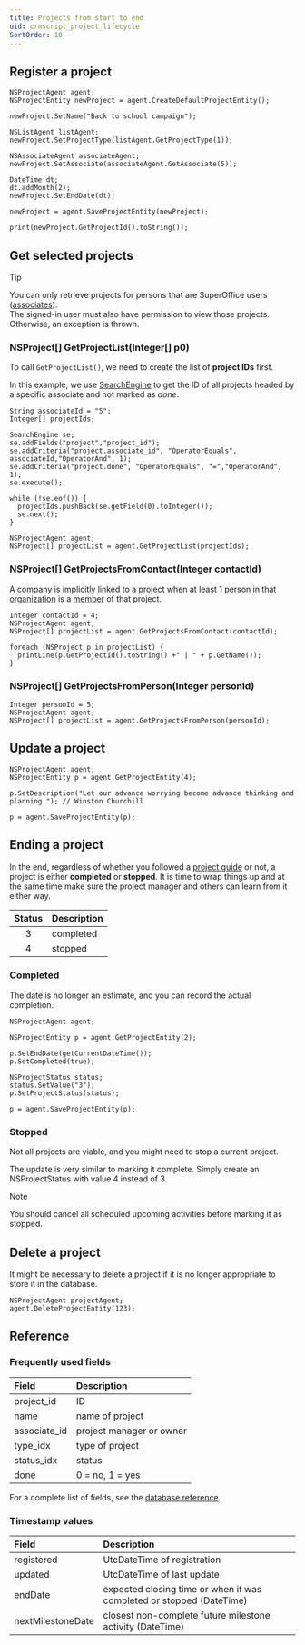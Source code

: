 ```yaml
---
title: Projects from start to end
uid: crmscript_project_lifecycle
SortOrder: 10
---
```


## Register a project

```crmscript!
NSProjectAgent agent;
NSProjectEntity newProject = agent.CreateDefaultProjectEntity();

newProject.SetName("Back to school campaign");

NSListAgent listAgent;
newProject.SetProjectType(listAgent.GetProjectType(1));

NSAssociateAgent associateAgent;
newProject.SetAssociate(associateAgent.GetAssociate(5));

DateTime dt;
dt.addMonth(2);
newProject.SetEndDate(dt);

newProject = agent.SaveProjectEntity(newProject);

print(newProject.GetProjectId().toString());
```

## Get selected projects

> [!TIP]
> You can only retrieve projects for persons that are SuperOffice users ([associates](../persons-and-organizations/employees.md)).<br/>The signed-in user must also have permission to view those projects. Otherwise, an exception is thrown.

### NSProject[] GetProjectList(Integer[] p0)

To call `GetProjectList()`, we need to create the list of **project IDs** first.

In this example, we use [SearchEngine](../../advanced/searchengine/searchengine.md) to get the ID of all projects headed by a specific associate and not marked as *done*.

```crmscript
String associateId = "5";
Integer[] projectIds;

SearchEngine se;
se.addFields("project","project_id");
se.addCriteria("project.associate_id", "OperatorEquals", associateId,"OperatorAnd", 1);
se.addCriteria("project.done", "OperatorEquals", "=","OperatorAnd", 1);
se.execute();

while (!se.eof()) {
  projectIds.pushBack(se.getField(0).toInteger());
  se.next();
}

NSProjectAgent agent;
NSProject[] projectList = agent.GetProjectList(projectIds);
```

### NSProject[] GetProjectsFromContact(Integer contactId)

A company is implicitly linked to a project when at least 1 [person](../persons-and-organizations/customer.md) in that [organization](../persons-and-organizations/company.md) is a [member](./project-members.md) of that project.

```crmscript!
Integer contactId = 4;
NSProjectAgent agent;
NSProject[] projectList = agent.GetProjectsFromContact(contactId);

foreach (NSProject p in projectList) {
  printLine(p.GetProjectId().toString() +" | " + p.GetName());
}
```

### NSProject[] GetProjectsFromPerson(Integer personId)

```crmscript
Integer personId = 5;
NSProjectAgent agent;
NSProject[] projectList = agent.GetProjectsFromPerson(personId);
```

## Update a project

```crmscript
NSProjectAgent agent;
NSProjectEntity p = agent.GetProjectEntity(4);

p.SetDescription("Let our advance worrying become advance thinking and planning."); // Winston Churchill

p = agent.SaveProjectEntity(p);
```

## Ending a project

In the end, regardless of whether you followed a [project guide](./project-guides.md) or not, a project is either **completed** or **stopped**. It is time to wrap things up and at the same time make sure the project manager and others can learn from it either way.

| Status | Description |
|:------:|:------------|
| 3      | completed   |
| 4      | stopped     |

### Completed

The date is no longer an estimate, and you can record the actual completion.

```crmscript
NSProjectAgent agent;

NSProjectEntity p = agent.GetProjectEntity(2);

p.SetEndDate(getCurrentDateTime());
p.SetCompleted(true);

NSProjectStatus status;
status.SetValue("3");
p.SetProjectStatus(status);

p = agent.SaveProjectEntity(p);
```

### Stopped

Not all projects are viable, and you might need to stop a current project.

The update is very similar to marking it complete. Simply create an NSProjectStatus with value 4 instead of 3.

> [!NOTE]
> You should cancel all scheduled upcoming activities before marking it as stopped.

## Delete a project

It might be necessary to delete a project if it is no longer appropriate to store it in the database.

```crmscript
NSProjectAgent projectAgent;
agent.DeleteProjectEntity(123);
```

## Reference

### Frequently used fields

| Field          | Description                                  |
|:---------------|:---------------------------------------------|
| project_id     | ID                                           |
| name           | name of project                              |
| associate_id   | project manager or owner                     |
| type_idx       | type of project                              |
| status_idx     | status                                       |
| done           | 0 = no, 1 = yes                              |

For a complete list of fields, see the [database reference](https://community.superoffice.com/documentation/SDK/SO.Database/html/Tables-project.htm).

### Timestamp values

| Field             | Description                                               |
|:------------------|:----------------------------------------------------------|
| registered        | UtcDateTime of registration                               |
| updated           | UtcDateTime of last update                                |
| endDate           | expected closing time or when it was completed or stopped (DateTime) |
| nextMilestoneDate | closest non-complete future milestone activity (DateTime) |
